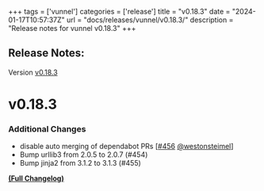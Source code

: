 +++
tags = ['vunnel']
categories = ['release']
title = "v0.18.3"
date = "2024-01-17T10:57:37Z"
url = "docs/releases/vunnel/v0.18.3/"
description = "Release notes for vunnel v0.18.3"
+++

## Release Notes:
Version [v0.18.3](https://github.com/anchore/vunnel/releases/tag/v0.18.3)

# v0.18.3

### Additional Changes

- disable auto merging of dependabot PRs [[#456](https://github.com/anchore/vunnel/pull/456) [@westonsteimel](https://github.com/westonsteimel)]
- Bump urllib3 from 2.0.5 to 2.0.7 (#454) 
- Bump jinja2 from 3.1.2 to 3.1.3 (#455) 

**[(Full Changelog)](https://github.com/anchore/vunnel/compare/v0.18.2...v0.18.3)**
